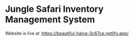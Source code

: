 # Jungle Safari Inventory Management System

Website is live at :https://beautiful-halva-3c67ce.netlify.app/


